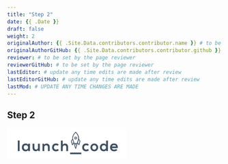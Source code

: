 ```yaml
---
title: "Step 2"
date: {{ .Date }}
draft: false
weight: 2
originalAuthor: {{ .Site.Data.contributors.contributor.name }} # to be set by page creator
originalAuthorGitHub: {{ .Site.Data.contributors.contributor.github }} # to be set by page creator
reviewer: # to be set by the page reviewer
reviewerGitHub: # to be set by the page reviewer
lastEditor: # update any time edits are made after review
lastEditorGitHub: # update any time edits are made after review
lastMod: # UPDATE ANY TIME CHANGES ARE MADE
---
```


## Step 2

![example picture](pictures/example-picture.png)